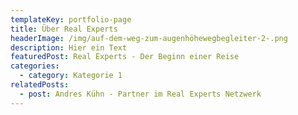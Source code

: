 ```yaml
---
templateKey: portfolio-page
title: Über Real Experts
headerImage: /img/auf-dem-weg-zum-augenhöhewegbegleiter-2-.png
description: Hier ein Text
featuredPost: Real Experts - Der Beginn einer Reise
categories:
  - category: Kategorie 1
relatedPosts:
  - post: Andres Kühn - Partner im Real Experts Netzwerk
---
```


